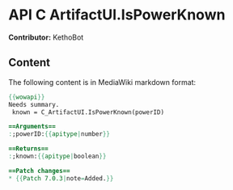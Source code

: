 # API C ArtifactUI.IsPowerKnown

**Contributor:** KethoBot

## Content

The following content is in MediaWiki markdown format:

```mediawiki
{{wowapi}}
Needs summary.
 known = C_ArtifactUI.IsPowerKnown(powerID)

==Arguments==
:;powerID:{{apitype|number}}

==Returns==
:;known:{{apitype|boolean}}

==Patch changes==
* {{Patch 7.0.3|note=Added.}}
```